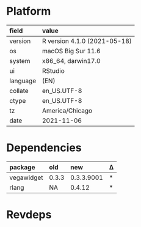# Platform

|field    |value                        |
|:--------|:----------------------------|
|version  |R version 4.1.0 (2021-05-18) |
|os       |macOS Big Sur 11.6           |
|system   |x86_64, darwin17.0           |
|ui       |RStudio                      |
|language |(EN)                         |
|collate  |en_US.UTF-8                  |
|ctype    |en_US.UTF-8                  |
|tz       |America/Chicago              |
|date     |2021-11-06                   |

# Dependencies

|package    |old   |new        |Δ  |
|:----------|:-----|:----------|:--|
|vegawidget |0.3.3 |0.3.3.9001 |*  |
|rlang      |NA    |0.4.12     |*  |

# Revdeps

